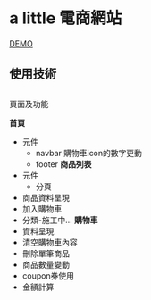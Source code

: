 # a little 電商網站

[DEMO](https://wanchii.github.io/a_little/dist/#/)

## 使用技術



##
頁面及功能

**首頁**
- 元件
  - navbar
      購物車icon的數字更動
  - footer
**商品列表**
- 元件
  - 分頁
- 商品資料呈現
- 加入購物車
- 分類-施工中...
**購物車**
- 資料呈現
- 清空購物車內容
- 刪除單筆商品
- 商品數量變動
- coupon券使用
- 金額計算

